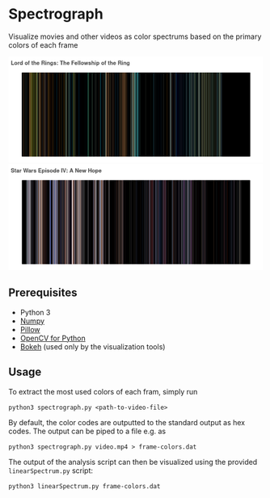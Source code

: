 # Spectrograph
Visualize movies and other videos as color spectrums based on the primary colors of each frame

![Sample 1](https://github.com/prOttonicFusion/spectrograph/blob/main/samples/LoTR_Fellowship-of-the-Ring.png)
![Sample 2](https://github.com/prOttonicFusion/spectrograph/blob/main/samples/Star-Wars_A_New_Hope.png)

## Prerequisites
- Python 3
- [Numpy](https://numpy.org/)
- [Pillow](https://pillow.readthedocs.io/)
- [OpenCV for Python](https://pypi.org/project/opencv-python/)
- [Bokeh](https://bokeh.org/) (used only by the visualization tools)

## Usage
To extract the most used colors of each fram, simply run
```
python3 spectrograph.py <path-to-video-file>
```
By default, the color codes are outputted to the standard output as hex codes. The output can be piped to a file e.g. as
```
python3 spectrograph.py video.mp4 > frame-colors.dat
```

The output of the analysis script can then be visualized using the provided `linearSpectrum.py` script:
```
python3 linearSpectrum.py frame-colors.dat
```
